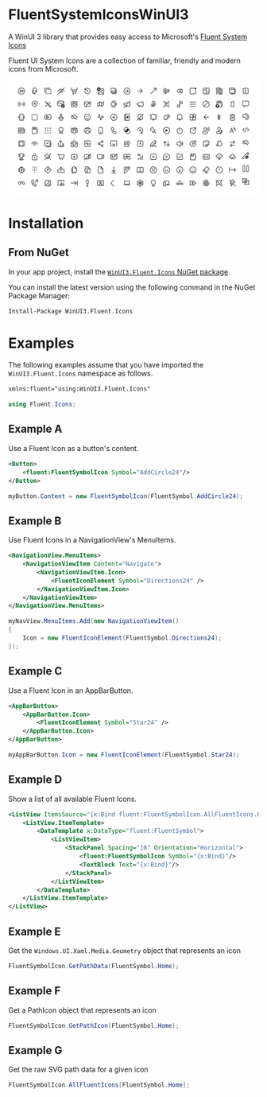 # FluentSystemIconsWinUI3
 A WinUI 3 library that provides easy access to Microsoft's [Fluent System Icons](https://github.com/microsoft/fluentui-system-icons)

Fluent UI System Icons are a collection of familiar, friendly and modern icons from Microsoft.

![fluent system icons](https://raw.githubusercontent.com/microsoft/fluentui-system-icons/master/art/readme-banner.png)

# Installation
## From NuGet
In your app project, install the [`WinUI3.Fluent.Icons` NuGet package](https://nuget.org/packages/WinUI3.Fluent.Icons). 

You can install the latest version using the following command in the NuGet Package Manager:
```ps
Install-Package WinUI3.Fluent.Icons
```

# Examples
The following examples assume that you have imported the `WinUI3.Fluent.Icons` namespace as follows.
```xml
xmlns:fluent="using:WinUI3.Fluent.Icons"
```
```cs
using Fluent.Icons;
```

## Example A
Use a Fluent Icon as a button's content.
```xml
<Button>
    <fluent:FluentSymbolIcon Symbol="AddCircle24"/>
</Button>
```
```cs
myButton.Content = new FluentSymbolIcon(FluentSymbol.AddCircle24);
```

## Example B
Use Fluent Icons in a NavigationView's MenuItems.
```xml
<NavigationView.MenuItems>
    <NavigationViewItem Content="Navigate">
        <NavigationViewItem.Icon>
            <FluentIconElement Symbol="Directions24" />
        </NavigationViewItem.Icon>
    </NavigationViewItem>
</NavigationView.MenuItems>
```
```cs
myNavView.MenuItems.Add(new NavigationViewItem()
{
    Icon = new FluentIconElement(FluentSymbol.Directions24);
});
```

## Example C
Use a Fluent Icon in an AppBarButton.
```xml
<AppBarButton>
    <AppBarButton.Icon>
        <FluentIconElement Symbol="Star24" />
    </AppBarButton.Icon>
</AppBarButton>
```
```cs
myAppBarButton.Icon = new FluentIconElement(FluentSymbol.Star24);
```

## Example D
Show a list of all available Fluent Icons.
```xml
<ListView ItemsSource="{x:Bind fluent:FluentSymbolIcon.AllFluentIcons.Keys}">
    <ListView.ItemTemplate>
        <DataTemplate x:DataType="fluent:FluentSymbol">
            <ListViewItem>
                <StackPanel Spacing="10" Orientation="Horizontal">
                    <fluent:FluentSymbolIcon Symbol="{x:Bind}"/>
                    <TextBlock Text="{x:Bind}"/>
                </StackPanel>
            </ListViewItem>
        </DataTemplate>
    </ListView.ItemTemplate>
</ListView>
```

## Example E
Get the `Windows.UI.Xaml.Media.Geometry` object that represents an icon
```cs
FluentSymbolIcon.GetPathData(FluentSymbol.Home);
```

## Example F
Get a PathIcon object that represents an icon
```cs
FluentSymbolIcon.GetPathIcon(FluentSymbol.Home);
```

## Example G
Get the raw SVG path data for a given icon
```cs
FluentSymbolIcon.AllFluentIcons[FluentSymbol.Home];
```

